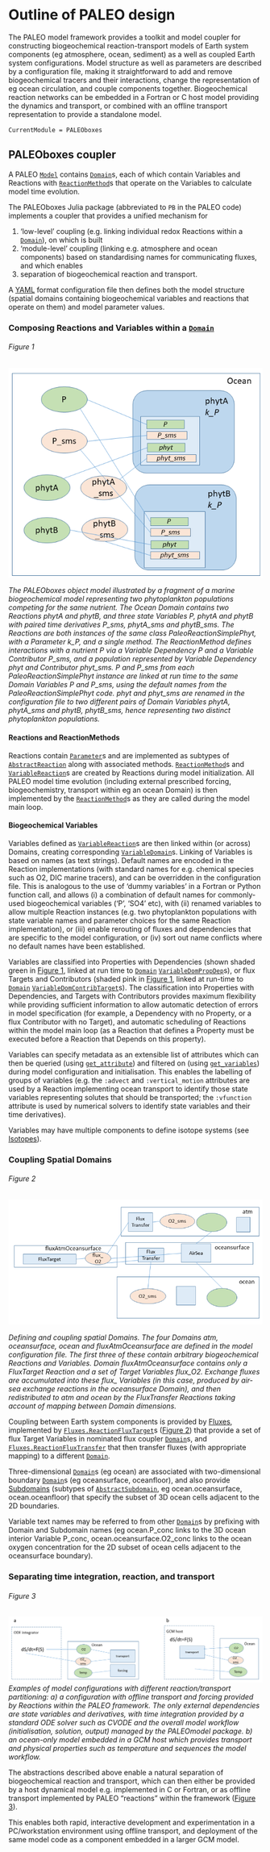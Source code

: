 # Outline of PALEO design
The PALEO model framework provides a toolkit and model coupler for constructing biogeochemical reaction-transport models of Earth system components (eg atmosphere, ocean, sediment) as a well as coupled Earth system configurations.  Model structure as well as parameters are described by a configuration file, making it straightforward to add and remove biogeochemical tracers and their interactions, change the representation of eg ocean circulation, and couple components together.  Biogeochemical reaction networks can be embedded in a Fortran or C host model providing the dynamics and transport, or combined with an offline transport representation to provide a standalone model.


```@meta
CurrentModule = PALEOboxes
```
## PALEOboxes coupler
A PALEO [`Model`](@ref) contains [`Domain`](@ref)s, each of which contain Variables and Reactions with [`ReactionMethod`](@ref)s that operate on the Variables to calculate model time evolution.

The PALEOboxes Julia package (abbreviated to `PB` in the PALEO code) implements a coupler that provides a unified mechanism for
1. ‘low-level’ coupling (e.g. linking individual redox Reactions within a [`Domain`](@ref)), on which is built
2. ‘module-level’ coupling (linking e.g. atmosphere and ocean components) based on standardising names for communicating fluxes, and which enables
3. separation of biogeochemical reaction and transport. 

A [YAML](https://en.wikipedia.org/wiki/YAML) format configuration file then defines both the model structure (spatial domains containing biogeochemical variables and reactions that operate on them) and model parameter values.

### Composing Reactions and Variables within a [`Domain`](@ref)
###### Figure 1
![](images/ocean_domain.png)

*The PALEOboxes object model illustrated by a fragment of a marine biogeochemical model representing two phytoplankton populations competing for the same nutrient. The Ocean Domain contains two Reactions phytA and phytB, and three state Variables P, phytA and phytB with paired time derivatives P\_sms, phytA\_sms and phytB\_sms. The Reactions are both instances of the same class PaleoReactionSimplePhyt, with a Parameter k\_P, and a single method. The ReactionMethod defines interactions with a nutrient P via a Variable Dependency P and a Variable Contributor P\_sms, and a population represented by Variable Dependency phyt and Contributor phyt\_sms. P and P\_sms from each PaleoReactionSimplePhyt instance are linked at run time to the same Domain Variables P and P\_sms, using the default names from the PaleoReactionSimplePhyt code.  phyt and phyt\_sms are renamed in the configuration file to two different pairs of Domain Variables phytA, phytA\_sms and phytB, phytB\_sms, hence representing two distinct phytoplankton populations.*

#### Reactions and ReactionMethods
Reactions contain [`Parameter`](@ref)s and are implemented as subtypes of [`AbstractReaction`](@ref) along with associated methods. [`ReactionMethod`](@ref)s and [`VariableReaction`](@ref)s are created by Reactions during model initialization. All PALEO model time evolution (including external prescribed forcing, biogeochemistry, transport within eg an ocean Domain) is then implemented by the [`ReactionMethod`](@ref)s as they are called during the model main loop.

#### Biogeochemical Variables
Variables defined as [`VariableReaction`](@ref)s are then linked within (or across) Domains, creating corresponding [`VariableDomain`](@ref)s.  Linking of Variables is based on names (as text strings).  Default names are encoded in the Reaction implementations (with standard names for e.g. chemical species such as O2, DIC marine tracers), and can be overridden in the configuration file.  This is analogous to the use of ‘dummy variables’ in a Fortran or Python function  call, and allows (i) a combination of default names for commonly-used biogeochemical variables (‘P’, ‘SO4’ etc), with (ii) renamed variables to allow multiple Reaction instances (e.g. two phytoplankton populations with state variable names and parameter choices for the same Reaction implementation),  or (iii) enable rerouting of fluxes and dependencies that are specific to the model configuration, or (iv) sort out name conflicts where no default names have been established.

Variables are classified into Properties with Dependencies (shown shaded green in [Figure 1](@ref), linked at run time to [`Domain`](@ref) [`VariableDomPropDep`](@ref)s),  or flux Targets and Contributors (shaded pink in [Figure 1](@ref), linked at run-time to [`Domain`](@ref) [`VariableDomContribTarget`](@ref)s). The classification into Properties with Dependencies, and Targets with Contributors provides maximum flexibility while providing sufficient information to allow automatic detection of errors in model specification (for example, a Dependency with no Property, or a flux Contributor with no Target), and automatic scheduling of Reactions within the model main loop (as a Reaction that defines a Property must be executed before a Reaction that Depends on this property).

Variables can specify metadata as an extensible list of attributes which can then be queried (using [`get_attribute`](@ref)) and filtered on (using [`get_variables`](@ref)) during model configuration and initialisation. This enables the labelling of groups of variables (e.g. the `:advect` and `:vertical_motion` attributes are used by a Reaction implementing ocean transport to identify those state variables representing solutes that should be transported; the `:vfunction` attribute is used by numerical solvers to identify state variables and their time derivatives).

Variables may have multiple components to define isotope systems (see [Isotopes](@ref)).

### Coupling Spatial Domains
###### Figure 2
![](images/multiple_domains.png)

*Defining and coupling spatial Domains.  The four Domains atm, oceansurface, ocean and fluxAtmOceansurface are defined in the model configuration file. The first three of these contain arbitrary biogeochemical Reactions and Variables. Domain fluxAtmOceansurface contains only a FluxTarget Reaction and a set of Target Variables flux_O2. Exchange fluxes are accumulated into these flux_ Variables (in this case, produced by air-sea exchange reactions in the oceansurface Domain), and then redistributed to atm and ocean by the FluxTransfer Reactions taking account of mapping between Domain dimensions.*

Coupling between Earth system components is provided by [Fluxes](@ref), implemented by [`Fluxes.ReactionFluxTarget`](@ref)s ([Figure 2](@ref)) that provide a set of flux Target Variables in nominated flux coupler [`Domain`](@ref)s, and [`Fluxes.ReactionFluxTransfer`](@ref) that then transfer fluxes (with appropriate mapping) to a different [`Domain`](@ref).

Three-dimensional [`Domain`](@ref)s (eg ocean) are associated with two-dimensional boundary [`Domain`](@ref)s (eg oceansurface, oceanfloor), and also provide [Subdomains](@ref) (subtypes of [`AbstractSubdomain`](@ref), eg ocean.oceansurface, ocean.oceanfloor) that specify the subset of 3D ocean cells adjacent to the 2D boundaries.

Variable text names may be referred to from other [`Domain`](@ref)s by prefixing with Domain and Subdomain names (eg ocean.P\_conc links to the 3D ocean interior Variable P\_conc, ocean.oceansurface.O2\_conc links to the ocean oxygen concentration for the 2D subset of ocean cells adjacent to the oceansurface boundary).

### Separating time integration, reaction, and transport
###### Figure 3
![](images/solver_domains.png)
*Examples of model configurations with different reaction/transport partitioning: a) a configuration with offline transport and forcing provided by Reactions within the PALEO framework. The only external dependencies are state variables and derivatives, with time integration provided by a standard ODE solver such as CVODE and the overall model workflow (initialisation, solution, output) managed by the PALEOmodel package. b) an ocean-only model embedded in a GCM host which provides transport and physical properties such as temperature and sequences the model workflow.*

The abstractions described above enable a natural separation of biogeochemical reaction and transport, which can then either be provided by a host dynamical model e.g. implemented in C or Fortran, or as offline transport implemented by PALEO “reactions” within the framework ([Figure 3](@ref)).

This enables both rapid, interactive development and experimentation in a PC/workstation environment using offline transport, and deployment of the same model code as a component embedded in a larger GCM model.


